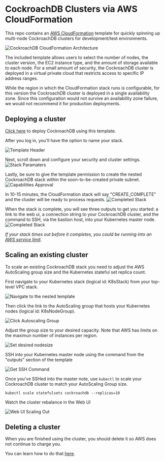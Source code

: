 # CockroachDB Clusters via AWS CloudFormation

This repo contains an [AWS CloudFormation](https://aws.amazon.com/cloudformation/) template for quickly spinning up multi-node CockroachDB clusters for development/test environments.

![CockroachDB CloudFormation Architecture](/images/architecture-diagram.png?raw=true)

The included template allows users to select the number of nodes, the cluster version, the EC2 instance type, and the amount of storage available to each node. For a small amount of security, the CockroachDB cluster is deployed in a virtual private cloud that restricts access to specific IP address ranges.

While the region in which the CloudFormation stack runs is configurable, for this version the CockroachDB cluster is deployed in a single availability zone. Since this configuration would not survive an availability zone failure, we would not recommend it for production deployments.

## Deploying a cluster
[Click here](http://amzn.to/2BuqJvQ) to deploy CockroachDB using this template.

After you log in, you'll have the option to name your stack.

![Template Header](/images/cloudformation-template.png?raw=true)

Next, scroll down and configure your security and cluster settings.
![Stack Paramaters](/images/cloudformation-params.png?raw=true)

Lastly, be sure to give the template permission to create the nested CockroachDB stack within the soon-to-be-created private subnet.
![Capabilities Approval](/images/cloudformation-capabilities.png?raw=true)

In 10-15 minutes, the CloudFormation stack will say "CREATE_COMPLETE" and the cluster will be ready to process requests.
![Completed Stack](/images/create-complete.png?raw=true)

When the stack is complete, you will see three outputs to get you started: a link to the web ui, a connection string to your CockroachDB cluster, and the command to SSH, via the bastion host, into your Kubernetes master node.
![Completed Stack](/images/cf-outputs.png?raw=true)

*If your stack times out before it completes, you could be running into an [AWS service limit](https://docs.aws.amazon.com/general/latest/gr/aws_service_limits.html).*


## Scaling an existing cluster
To scale an existing CockroachDB stack you need to adjust the AWS AutoScaling group size and the Kubernetes stateful set replica count.

First navigate to your Kubernetes stack (logical id: K8sStack) from your top-level VPC stack.

![Navigate to the nested template](/images/nested-stack.png?raw=true)

Then click the link to the AutoScaling group that hosts your Kubernetes nodes (logical id: K8sNodeGroup).

![Click Autoscaling Group](/images/navigate-to-as.png?raw=true)

Adjust the group size to your desired capacity. Note that AWS has limits on the maximun number of instances per region.

![Set desired nodesize](/images/update-as-group.png?raw=true)

SSH into your Kubernetes master node using the command from the "outputs" section of the template

![Get SSH Command](/images/ssh-command.png?raw=true)

Once you've SSHed into the master note, use `kubectl` to scale your CockroachDB cluster to match your AutoScaling Group size.

`kubectl scale statefulsets cockroachdb --replicas=10`

Watch the cluster rebalance in the Web UI

![Web UI Scaling Out](/images/scaleout-graphs.png?raw=true)

## Deleting a cluster
When you are finished using the cluster, you should delete it so AWS does not continue to charge you.

You can learn how to do that [here](https://docs.aws.amazon.com/AWSCloudFormation/latest/UserGuide/cfn-console-delete-stack.html).
